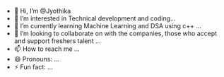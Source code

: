- 👋 Hi, I’m @Jyothika
- 👀 I’m interested in Technical development and coding...
- 🌱 I’m currently learning Machine Learning and DSA using c++ ...
- 💞️ I’m looking to collaborate on with the companies, those who accept and support freshers talent ...
- 📫 How to reach me ...
- 😄 Pronouns: ...
- ⚡ Fun fact: ...

<!---
Jyothishannu/Jyothishannu is a ✨ special ✨ repository because its `README.md` (this file) appears on your GitHub profile.
You can click the Preview link to take a look at your changes.
--->
